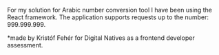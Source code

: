 For my solution for Arabic number conversion tool I have been using the React framework.
The application supports requests up to the number: 999.999.999.

\*made by Kristóf Fehér for Digital Natives as a frontend developer assessment.
